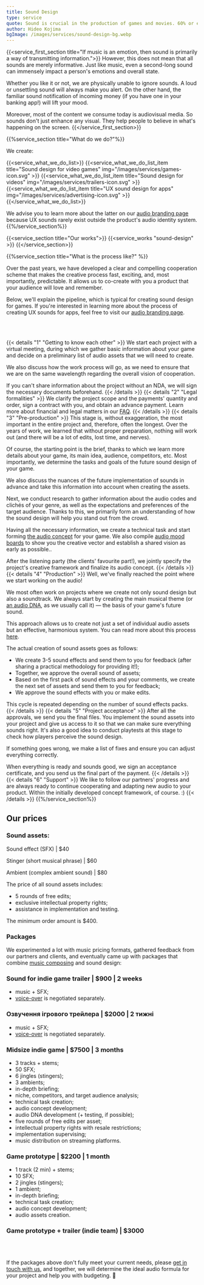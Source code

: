 ```yaml
---
title: Sound Design 
type: service
quote: Sound is crucial in the production of games and movies. 60% or even 70% of sensations are evoked precisely by sound. At the same time, sound is not only music but also sound effects. Their presence or absence greatly defines the atmosphere of the game.
author: Hideo Kojima
bgImage: /images/services/sound-design-bg.webp
---
```


{{<service_first_section title="If music is an emotion, then sound is primarily a way of transmitting information.">}}
However, this does not mean that all sounds are merely informative. Just like music, even a second-long sound can immensely impact a person's emotions and overall state.

Whether you like it or not, we are physically unable to ignore sounds. A loud or unsettling sound will always make you alert. On the other hand, the familiar sound notification of incoming money (if you have one in your banking app!) will lift your mood.

Moreover, most of the content we consume today is audiovisual media. So sounds don't just enhance any visual. They help people to believe in what's happening on the screen.
{{</service_first_section>}}

{{%service_section title="What do we do?"%}}

We create:

{{<service_what_we_do_list>}}
{{<service_what_we_do_list_item title="Sound design for video games" img="/images/services/games-icon.svg" >}}
{{<service_what_we_do_list_item title="Sound design for videos" img="/images/services/trailers-icon.svg" >}}
{{<service_what_we_do_list_item title="UX sound design for apps" img="/images/services/advertising-icon.svg" >}}
{{</service_what_we_do_list>}}

We advise you to learn more about the latter on our [audio branding page](/en/services/audio-branding) because UX sounds rarely exist outside the product's audio identity system.
{{%/service_section%}}

{{<service_section title="Our works">}}
{{<service_works "sound-design" >}}
{{</service_section>}}

{{%service_section title="What is the process like?" %}}

Over the past years, we have developed a clear and compelling cooperation scheme that makes the creative process fast, exciting, and, most importantly, predictable. It allows us to co-create with you a product that your audience will love and remember.

Below, we'll explain the pipeline, which is typical for creating sound design for games. If you're interested in learning more about the process of creating UX sounds for apps, feel free to visit our [audio branding page](/en/services/audio-branding). 

<br /><br />

{{< details "1" "Getting to know each other"  >}}
We start each project with a virtual meeting, during which we gather basic information about your game and decide on a preliminary list of audio assets that we will need to create. 

We also discuss how the work process will go, as we need to ensure that we are on the same wavelength regarding the overall vision of cooperation.

If you can't share information about the project without an NDA, we will sign the necessary documents beforehand.
{{< /details  >}}
{{< details "2" "Legal formalities"  >}}
We clarify the project scope and the payments' quantity and order, sign a contract with you, and obtain an advance payment. Learn more about financial and legal matters in our [FAQ](/en/faq).
{{< /details  >}}
{{< details "3" "Pre-production"  >}}
This stage is, without exaggeration, the most important in the entire project and, therefore, often the longest. Over the years of work, we learned that without proper preparation, nothing will work out (and there will be a lot of edits, lost time, and nerves).

Of course, the starting point is the brief, thanks to which we learn more details about your game, its main idea, audience, competitors, etc. Most importantly, we determine the tasks and goals of the future sound design of your game.

We also discuss the nuances of the future implementation of sounds in advance and take this information into account when creating the assets.

Next, we conduct research to gather information about the audio codes and clichés of your genre, as well as the expectations and preferences of the target audience. Thanks to this, we primarily form an understanding of how the sound design will help you stand out from the crowd.

Having all the necessary information, we create a technical task and start forming [the audio concept](/en/faq#audio-concept) for your game. We also compile [audio mood boards](/en/faq#audio-mood-board) to show you the creative vector and establish a shared vision as early as possible..

After the listening party (the clients' favourite part!), we jointly specify the project's creative framework and finalize its audio concept.
{{< /details  >}}
{{< details "4" "Production"  >}}
Well, we've finally reached the point where we start working on the audio! 

We most often work on projects where we create not only sound design but also a soundtrack. We always start by creating the main musical theme (or [an audio DNA](/en/faq#audio-dna), as we usually call it) — the basis of your game's future sound. 

This approach allows us to create not just a set of individual audio assets but an effective, harmonious system. You can read more about this process [here](/en/faq).

The actual creation of sound assets goes as follows:

- We create 3-5 sound effects and send them to you for feedback (after sharing a practical methodology for providing it!);
- Together, we approve the overall sound of assets;
- Based on the first pack of sound effects and your comments, we create the next set of assets and send them to you for feedback;
- We approve the sound effects with you or make edits.

This cycle is repeated depending on the number of sound effects packs.
{{< /details  >}}
{{< details "5" "Project acceptance"  >}}
After all the approvals, we send you the final files. You implement the sound assets into your project and give us access to it so that we can make sure everything sounds right. It's also a good idea to conduct playtests at this stage to check how players perceive the sound design.

If something goes wrong, we make a list of fixes and ensure you can adjust everything correctly.

When everything is ready and sounds good, we sign an acceptance certificate, and you send us the final part of the payment.
{{< /details  >}}
{{< details "6" "Support"  >}}
We like to follow our partners' progress and are always ready to continue cooperating and adapting new audio to your product. Within the initially developed concept framework, of course. :)
{{< /details  >}}
{{%/service_section%}}

<div class="our-prices service-section inline-gap">
    <div class="small-container">
        <h2>Our prices</h2>
        <h3>Sound assets:</h3>
        <div>
            <p>Sound effect (SFX) | $40</p>
            <p>Stinger (short musical phrase) | $60</p>
            <p>Ambient (complex ambient sound) | $80</p>
            <p>The price of all sound assets includes:</p>
            <ul>
                <li>5 rounds of free edits;</li>
                <li>exclusive intellectual property rights;</li>
                <li>assistance in implementation and testing.</li>
            </ul>
            <p>The minimum order amount is $400.</o>
        </div>
        <h3>Packages</h3>
        <div>
            <p>We experimented a lot with music pricing formats, gathered feedback from our partners and clients, and eventually came up with packages that combine <a href="/en/services/music-composing">music composing</a> and sound design:</p>
        </div>
        <h3>Sound for indie game trailer | $900 | 2 weeks</h3>
        <div>
            <ul>
                <li>music + SFX;</li>
                <li><a href="/en/services/voice-casting">voice-over</a> is negotiated separately.</li>
            </ul>
        </div>
        <h3>Озвучення ігрового трейлера | $2000 | 2 тижні</h3>
        <div>
            <ul>
                <li>music + SFX;</li>
                <li><a href="/en/services/voice-casting">voice-over</a> is negotiated separately.</li>
            </ul>
        </div>
        <h3>Midsize indie game | $7500 | 3 months
        </h3>
        <div>
            <ul>
                <li>3 tracks + stems;</li>
                <li>50 SFX;</li>
                <li>6 jingles (stingers);</li>
                <li>3 ambients;</li>
                <li>in-depth briefing;</li>
                <li>niche, competitors, and target audience analysis;</li>
                <li>technical task creation;</li>
                <li>audio concept development;</li>
                <li>audio DNA development (+ testing, if possible);</li>
                <li>five rounds of free edits per asset;</li>
                <li>intellectual property rights with resale restrictions;</li>
                <li>implementation supervising;</li>
                <li>music distribution on streaming platforms.</li>
            </ul>
        </div>
        <h3>Game prototype | $2200 | 1 month</h3>
        <div>
            <ul>
                <li>1 track (2 min) + stems;</li>
                <li>10 SFX;</li>
                <li>2 jingles (stingers);</li>
                <li>1 ambient;</li>
                <li>in-depth briefing;</li>
                <li>technical task creation;</li>
                <li>audio concept development;</li>
                <li>audio assets creation.</li>
            </ul>
        </div>
        <h3>Game prototype + trailer (indie team) | $3000 </h3>
        <div>
            <br>
            <br>
            <p>
                If the packages above don't fully meet your current needs, please
                <a href="mailto:connect@vp-production.com">get in touch with us</a>, and together, we will determine the ideal audio formula for your project and help you with budgeting. 🙌
            </p>
        </div>
    </div>
</div>
